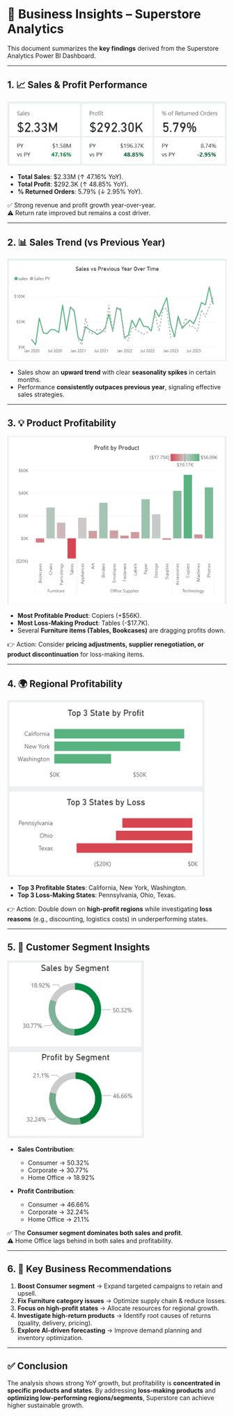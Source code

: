 # 📌 Business Insights – Superstore Analytics  

This document summarizes the **key findings** derived from the Superstore Analytics Power BI Dashboard.  

---

## 1. 📈 Sales & Profit Performance  

![KPI Cards](/Images/KPI.png)

- **Total Sales**: $2.33M (↑ 47.16% YoY).  
- **Total Profit**: $292.3K (↑ 48.85% YoY).  
- **% Returned Orders**: 5.79% (↓ 2.95% YoY).  

✅ Strong revenue and profit growth year-over-year.  
⚠️ Return rate improved but remains a cost driver.  

---

## 2. 📊 Sales Trend (vs Previous Year)  

![Sales vs Previous Year Over Time](/Images/Sales%20vs%20Previous%20Year%20Over%20Time.png)

- Sales show an **upward trend** with clear **seasonality spikes** in certain months.  
- Performance **consistently outpaces previous year**, signaling effective sales strategies.  

---

## 3. 💡 Product Profitability  

![Profit by Product](Images//Profit%20by%20Product.png)

- **Most Profitable Product**: Copiers (+$56K).  
- **Most Loss-Making Product**: Tables (-$17.7K).  
- Several **Furniture items (Tables, Bookcases)** are dragging profits down.  

👉 Action: Consider **pricing adjustments, supplier renegotiation, or product discontinuation** for loss-making items.  

---

## 4. 🌍 Regional Profitability  

![Profitability by Geography](Images//Profitability%20by%20Geography.png)

- **Top 3 Profitable States**: California, New York, Washington.  
- **Top 3 Loss-Making States**: Pennsylvania, Ohio, Texas.  

👉 Action: Double down on **high-profit regions** while investigating **loss reasons** (e.g., discounting, logistics costs) in underperforming states.  

---

## 5. 🎯 Customer Segment Insights  

![Segment Analysis](Images//Segment%20Analysis.png)

- **Sales Contribution**:  
  - Consumer → 50.32%  
  - Corporate → 30.77%  
  - Home Office → 18.92%  

- **Profit Contribution**:  
  - Consumer → 46.66%  
  - Corporate → 32.24%  
  - Home Office → 21.1%  

✅ The **Consumer segment dominates both sales and profit**.  
⚠️ Home Office lags behind in both sales and profitability.  

---

## 6. 🚀 Key Business Recommendations  
1. **Boost Consumer segment** → Expand targeted campaigns to retain and upsell.  
2. **Fix Furniture category issues** → Optimize supply chain & reduce losses.  
3. **Focus on high-profit states** → Allocate resources for regional growth.  
4. **Investigate high-return products** → Identify root causes of returns (quality, delivery, pricing).  
5. **Explore AI-driven forecasting** → Improve demand planning and inventory optimization.  

---

## ✅ Conclusion  
The analysis shows strong YoY growth, but profitability is **concentrated in specific products and states**. By addressing **loss-making products** and **optimizing low-performing regions/segments**, Superstore can achieve higher sustainable growth.  
